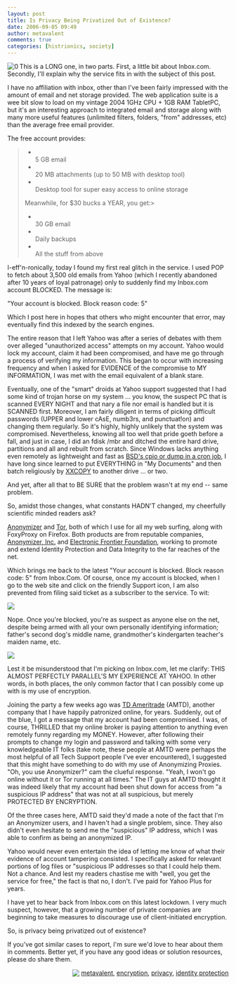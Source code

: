 ```yaml
---
layout: post
title: Is Privacy Being Privatized Out of Existence?
date: 2006-09-05 09:49
author: metavalent
comments: true
categories: [histrionics, society]
---
```

<!--Lead Photo --><a href="https://inbox.com/"><img src="https://metavalent.info/images/inbox.com.logo.gif" border="0" alt="0" align="left" /></a><!-- Commentary -->This is a LONG one, in two parts.  First, a little bit about Inbox.com.  Secondly, I'll explain why the service fits in with the subject of this post.

I have no affiliation with inbox, other than I've been fairly impressed with the amount of email and net storage provided.  The web application suite is a wee bit slow to load on my vintage 2004 1GHz CPU + 1GB RAM TabletPC, but it's an interesting approach to integrated email and storage along with many more useful features (unlimited filters, folders, "from" addresses, etc) than the average free email provider.

The free account provides:<blockquote><ul><li></li>5 GB email<li></li>20 MB attachments (up to 50 MB with desktop tool)<li></li>Desktop tool for super easy access to online storage</ul>Meanwhile, for $30 bucks a YEAR, you get:&gt;<ul><li></li>30 GB email<li></li>Daily backups<li></li>All the stuff from above</ul></blockquote>I-eff'n-ronically, today I found my first real glitch in the service.  I used POP to fetch about 3,500 old emails from Yahoo (which I recently abandoned after 10 years of loyal patronage) only to suddenly find my Inbox.com account BLOCKED.  The message is:

"Your account is blocked. Block reason code: 5"

Which I post here in hopes that others who might encounter that error, may eventually find this indexed by the search engines.

The entire reason that I left Yahoo was after a series of debates with them over alleged "unauthorized access" attempts on my account.  Yahoo would lock my account, claim it had been compromised, and have me go through a process of verifying my information.  This began to occur with increasing frequency and when I asked for EVIDENCE of the compromise to MY INFORMATION, I was met with the email equivalent of a blank stare.  

Eventually, one of the "smart" droids at Yahoo support suggested that I had some kind of trojan horse on my system ... you know, the suspect PC that is scanned EVERY NIGHT and that nary a file nor email is handled but it is SCANNED first.  Moreover, I am fairly diligent in terms of picking difficult passwords (UPPER and lower cAsE, numb3rs, and punctuat!on) and changing them regularly.  So it's highly, highly unlikely that the system was compromised.  Nevertheless, knowing all too well that pride goeth before a fall, and just in case, I did an fdisk /mbr and ditched the entire hard drive, partitions and all and rebuilt from scratch.  Since Windows lacks anything even remotely as lightweight and fast as <a href="https://www.freebsd.org/doc/en_US.ISO8859-1/books/handbook/backup-basics.html">BSD's cpio or dump in a cron job</a>, I have long since learned to put EVERYTHING in "My Documents" and then batch religiously by <a href="https://www.xxcopy.com/">XXCOPY</a> to another drive ... or two.

And yet, after all that to BE SURE that the problem wasn't at my end -- same problem.

So, amidst those changes, what constants HADN'T changed, my cheerfully scientific minded readers ask?

<a href="https://anonymizer.com/">Anonymizer</a> and <a href="https://tor.eff.org/">Tor</a>, both of which I use for all my web surfing, along with FoxyProxy on Firefox.  Both products are from reputable companies, <a href="https://anonymizer.com/consumer/media/press_releases/03062006.html">Anonymizer, Inc.</a> and <a href="https://www.eff.org/">Electronic Frontier Foundation</a>, working to promote and extend Identity Protection and Data Integrity to the far reaches of the net.  

Which brings me back to the latest "Your account is blocked. Block reason code: 5" from Inbox.Com.  Of course, once my account is blocked, when I go to the web site and click on the friendly Support icon, I am also prevented from filing said ticket as a subscriber to the service.  To wit:


<img src="https://metavalent.info/images/inbox.com.blocked.00.jpg" />


Nope.  Once you're blocked, you're as suspect as anyone else on the net, despite being armed with all your own personally identifying information; father's second dog's middle name, grandmother's kindergarten teacher's maiden name, etc.


<img src="https://metavalent.info/images/inbox.com.blocked.01.jpg" />


Lest it be misunderstood that I'm picking on Inbox.com, let me clarify: THIS ALMOST PERFECTLY PARALLEL'S MY EXPERIENCE AT YAHOO.  In other words, in both places, the only common factor that I can possibly come up with is my use of encryption.

Joining the party a few weeks ago was <a href="https://www.tdameritrade.com/">TD Ameritrade</a> (AMTD), another company that I have happily patronized online, for years.  Suddenly, out of the blue, I got a message that my account had been compromised.  I was, of course, THRILLED that my online broker is paying attention to anything even remotely funny regarding my MONEY.  However, after following their prompts to change my login and password and talking with some very knowledgeable IT folks (take note, these people at AMTD were perhaps the most helpful of all Tech Support people I've ever encountered), I suggested that this might have something to do with my use of Anonymizing Proxies.  "Oh, you use Anonymizer?" cam the clueful response.  "Yeah, I won't go online without it or Tor running at all times."  The IT guys at AMTD thought it was indeed likely that my account had been shut down for access from "a suspicious IP address" that was not at all suspicious, but merely PROTECTED BY ENCRYPTION.

Of the three cases here, AMTD said they'd made a note of the fact that I'm an Anonymizer users, and I haven't had a single problem, since.  They also didn't even hesitate to send me the "suspicious" IP address, which I was able to confirm as being an anonymized IP.

Yahoo would never even entertain the idea of letting me know of what their evidence of account tampering consisted.  I specifically asked for relevant portions of log files or "suspicious IP addresses so that I could help them.  Not a chance.  And lest my readers chastise me with "well, you get the service for free," the fact is that no, I don't.  I've paid for Yahoo Plus for years.

I have yet to hear back from Inbox.com on this latest lockdown.  I very much suspect, however, that a growing number of private companies are beginning to take measures to discourage use of client-initiated encryption.  

So, is privacy being privatized out of existence?

If you've got similar cases to report, I'm sure we'd love to hear about them in comments.  Better yet, if you have any good ideas or solution resources, please do share them.

<!-- Tags --><div align="right">

<img src="https://metavalent.info/images/technorati.bug.10x10.jpg" align="absbottom" border="0"/> <a href="https://technorati.com/tag/metavalent" rel="tag">metavalent</a>, <a href="https://technorati.com/tag/encryption" rel="tag">encryption</a>, <a href="https://technorati.com/tag/privacy" rel="tag">privacy</a>, <a href="https://technorati.com/tag/identity+protection" rel="tag">identity protection</a>
</div><!-- //End Tags -->
